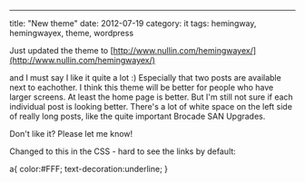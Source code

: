 ---
title: "New theme"
date: 2012-07-19
category: it
tags: hemingway, hemingwayex, theme, wordpress

Just updated the theme to [http://www.nullin.com/hemingwayex/](http://www.nullin.com/hemingwayex/)

and I must say I like it quite a lot :) Especially that two posts are available next to eachother. I think this theme will be better for people who have larger screens. At least the home page is better. But I'm still not sure if each individual post is looking better. There's a lot of white space on the left side of really long posts, like the quite important Brocade SAN Upgrades.

Don't like it? Please let me know!

Changed to this in the CSS - hard to see the links by default:

a{
	color:#FFF;
	text-decoration:underline;
}
